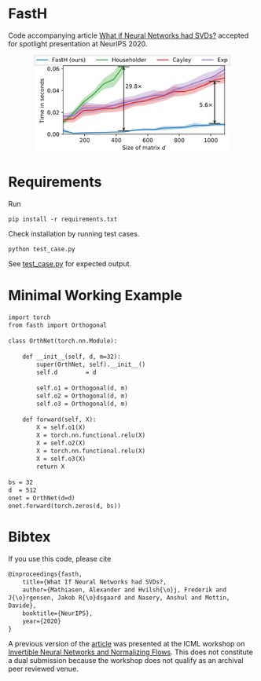 # FastH
Code accompanying article <a href="https://arxiv.org/abs/2009.13977" target="_blank">What if Neural Networks had SVDs?</a> accepted for spotlight presentation at NeurIPS 2020. 

<p align="center">
<img src="plot.png" width="400px" height="200px" >
</p>

# Requirements 
Run 
```
pip install -r requirements.txt
```
Check installation by running test cases. 
```
python test_case.py
```

See <a target="_blank" href="test_case.py">test_case.py</a> for expected output.


# Minimal Working Example 

```
import torch
from fasth import Orthogonal 

class OrthNet(torch.nn.Module): 

	def __init__(self, d, m=32): 
		super(OrthNet, self).__init__()
		self.d		  = d

		self.o1 = Orthogonal(d, m)
		self.o2 = Orthogonal(d, m)
		self.o3 = Orthogonal(d, m)

	def forward(self, X):
		X = self.o1(X)
		X = torch.nn.functional.relu(X)
		X = self.o2(X)
		X = torch.nn.functional.relu(X)
		X = self.o3(X)
		return X 

bs = 32
d  = 512
onet = OrthNet(d=d)
onet.forward(torch.zeros(d, bs))
```

# Bibtex
If you use this code, please cite 
```
@inproceedings{fasth,
    title={What If Neural Networks had SVDs?,
    author={Mathiasen, Alexander and Hvilsh{\o}j, Frederik and J{\o}rgensen, Jakob R{\o}dsgaard and Nasery, Anshul and Mottin, Davide},
    booktitle={NeurIPS},
    year={2020}
}
```
A previous version of the <a href="https://invertibleworkshop.github.io/accepted_papers/pdfs/10.pdf" target="_blank">article</a> was presented at the ICML workshop on <a target="_blank" href="https://invertibleworkshop.github.io/">Invertible Neural Networks and Normalizing Flows</a>. This does not constitute a dual submission because the workshop does not qualify as an archival peer reviewed venue.
